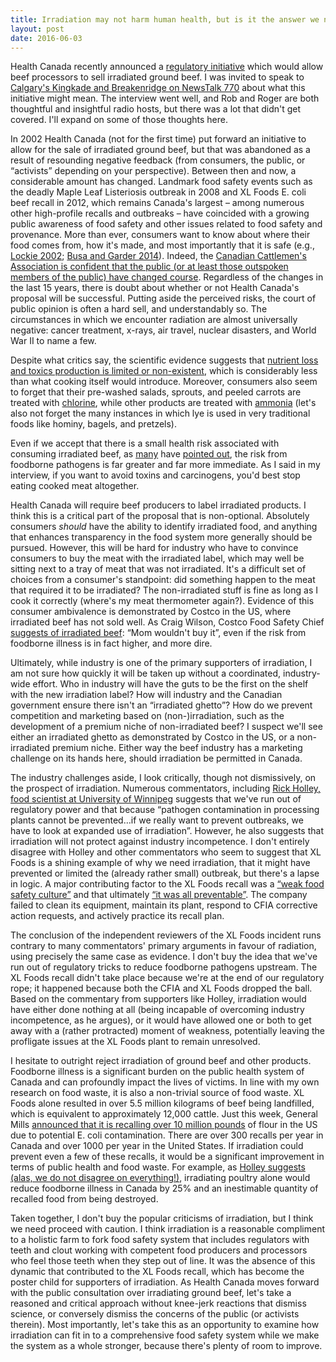 ```yaml
---
title: Irradiation may not harm human health, but is it the answer we need?
layout: post
date: 2016-06-03
---
```


Health Canada recently announced a [regulatory initiative](http://www.hc-sc.gc.ca/ahc-asc/legislation/acts-reg-lois/frp-ppr/2016-2018/beef-irradiation-boeuf-eng.php) which would allow beef processors to sell irradiated ground beef. I was invited to speak to [Calgary's Kingkade and Breakenridge on NewsTalk 770](http://www.newstalk770.com/kingkade-and-breakenridge/) about what this initiative might mean. The interview went well, and Rob and Roger are both thoughtful and insightful radio hosts, but there was a lot that didn't get covered. I'll expand on some of those thoughts here.

In 2002 Health Canada (not for the first time) put forward an initiative to allow for the sale of irradiated ground beef, but that was abandoned as a result of resounding negative feedback (from consumers, the public, or &#8220;activists&#8221; depending on your perspective). Between then and now, a considerable amount has changed. Landmark food safety events such as the deadly Maple Leaf Listeriosis outbreak in 2008 and XL Foods E. coli beef recall in 2012, which remains Canada's largest – among numerous other high-profile recalls and outbreaks – have coincided with a growing public awareness of food safety and other issues related to food safety and provenance. More than ever, consumers want to know about where their food comes from, how it's made, and most importantly that it is safe (e.g., [Lockie 2002](http://onlinelibrary.wiley.com/doi/10.1111/1467-9523.00217/abstract); [Busa and Garder 2014](http://onlinelibrary.wiley.com/doi/10.1111/anti.12108/abstract)). Indeed, the [Canadian Cattlemen's Association is confident that the public (or at least those outspoken members of the public) have changed course](http://www.cbc.ca/news/health/food-irradiation-beef-1.3607024). Regardless of the changes in the last 15 years, there is doubt about whether or not Health Canada's proposal will be successful. Putting aside the perceived risks, the court of public opinion is often a hard sell, and understandably so. The circumstances in which we encounter radiation are almost universally negative: cancer treatment, x-rays, air travel, nuclear disasters, and World War II to name a few.

Despite what critics say, the scientific evidence suggests that [nutrient loss and toxics production is limited or non-existent](http://canadianfoodinsights.com/2014/12/17/food-irradiation-adds-cost-makes-sense/), which is considerably less than what cooking itself would introduce. Moreover, consumers also seem to forget that their pre-washed salads, sprouts, and peeled carrots are treated with [chlorine](http://www.sproutnet.com/Sprout-Safety-Research-Seed-Sanitation-Chlorine), while other products are treated with [ammonia](http://www.reuters.com/article/us-food-ammonia-idUSBRE8331B420120404) (let's also not forget the many instances in which lye is used in very traditional foods like hominy, bagels, and pretzels).

Even if we accept that there is a small health risk associated with consuming irradiated beef, as [many](http://www.ctvnews.ca/health/health-canada-to-propose-allowing-irradiated-ground-beef-to-be-sold-1.2922616) have [pointed out](http://barfblog.com/2008/08/really-consumers-can-decide-about-irradiation/), the risk from foodborne pathogens is far greater and far more immediate. As I said in my interview, if you want to avoid toxins and carcinogens, you'd best stop eating cooked meat altogether.

Health Canada will require beef producers to label irradiated products. I think this is a critical part of the proposal that is non-optional. Absolutely consumers _should_ have the ability to identify irradiated food, and anything that enhances transparency in the food system more generally should be pursued. However, this will be hard for industry who have to convince consumers to buy the meat with the irradiated label, which may well be sitting next to a tray of meat that was not irradiated. It's a difficult set of choices from a consumer's standpoint: did something happen to the meat that required it to be irradiated? The non-irradiated stuff is fine as long as I cook it correctly (where's my meat thermometer again?). Evidence of this consumer ambivalence is demonstrated by Costco in the US, where irradiated beef has not sold well. As Craig Wilson, Costco Food Safety Chief [suggests of irradiated beef](http://usatoday30.usatoday.com/money/industries/food/2008-08-21-fda-irradiation-spinach-lettuce_N.htm): &#8220;Mom wouldn't buy it&#8221;, even if the risk from foodborne illness is in fact higher, and more dire.

Ultimately, while industry is one of the primary supporters of irradiation, I am not sure how quickly it will be taken up without a coordinated, industry-wide effort. Who in industry will have the guts to be the first on the shelf with the new irradiation label? How will industry and the Canadian government ensure there isn't an &#8220;irradiated ghetto&#8221;? How do we prevent competition and marketing based on (non-)irradiation, such as the development of a premium niche of non-irradiated beef? I suspect we'll see either an irradiated ghetto as demonstrated by Costco in the US, or a non-irradiated premium niche. Either way the beef industry has a marketing challenge on its hands here, should irradiation be permitted in Canada.

The industry challenges aside, I look critically, though not dismissively, on the prospect of irradiation. Numerous commentators, including [Rick Holley, food scientist at University of Winnipeg](http://www.winnipegfreepress.com/opinion/analysis/food-irradiation----a-gift-horse-178326491.html) suggests that we've run out of regulatory power and that because &#8220;pathogen contamination in processing plants cannot be prevented&#8230;if we really want to prevent outbreaks, we have to look at expanded use of irradiation&#8221;. However, he also suggests that irradiation will not protect against industry incompetence. I don't entirely disagree with Holley and other commentators who seem to suggest that XL Foods is a shining example of why we need irradiation, that it might have prevented or limited the (already rather small) outbreak, but there's a lapse in logic. A major contributing factor to the XL Foods recall was a [&#8220;weak food safety culture&#8221;](http://www.foodsafety.gc.ca/english/xl_reprt-rapprte.asp) and that ultimately [&#8220;it was all preventable&#8221;](http://www.theglobeandmail.com/news/politics/lax-attitude-of-staff-inspectors-led-to-massive-beef-recall-probe-finds/article12363508/?cmpid=rss1). The company failed to clean its equipment, maintain its plant, respond to CFIA corrective action requests, and actively practice its recall plan.

The conclusion of the independent reviewers of the XL Foods incident runs contrary to many commentators' primary arguments in favour of radiation, using precisely the same case as evidence. I don't buy the idea that we've run out of regulatory tricks to reduce foodborne pathogens upstream. The XL Foods recall didn't take place because we're at the end of our regulatory rope; it happened because both the CFIA and XL Foods dropped the ball. Based on the commentary from supporters like Holley, irradiation would have either done nothing at all (being incapable of overcoming industry incompetence, as he argues), or it would have allowed one or both to get away with a (rather protracted) moment of weakness, potentially leaving the profligate issues at the XL Foods plant to remain unresolved.

I hesitate to outright reject irradiation of ground beef and other products. Foodborne illness is a significant burden on the public health system of Canada and can profoundly impact the lives of victims. In line with my own research on food waste, it is also a non-trivial source of food waste. XL Foods alone resulted in over 5.5 million kilograms of beef being landfilled, which is equivalent to approximately 12,000 cattle. Just this week, General Mills [announced that it is recalling over 10 million pounds](http://www.fda.gov/Safety/Recalls/ucm504235.htm) of flour in the US due to potential E. coli contamination. There are over 300 recalls per year in Canada and over 1000 per year in the United States. If irradiation could prevent even a few of these recalls, it would be a significant improvement in terms of public health and food waste. For example, as [Holley suggests (alas, we do not disagree on everything!)](http://www.winnipegfreepress.com/opinion/westview/food-irradiation----a-gift-horse-178326491.html), irradiating poultry alone would reduce foodborne illness in Canada by 25% and an inestimable quantity of recalled food from being destroyed.

Taken together, I don't buy the popular criticisms of irradiation, but I think we need proceed with caution. I think irradiation is a reasonable compliment to a holistic farm to fork food safety system that includes regulators with teeth and clout working with competent food producers and processors who feel those teeth when they step out of line. It was the absence of this dynamic that contributed to the XL Foods recall, which has become the poster child for supporters of irradiation. As Health Canada moves forward with the public consultation over irradiating ground beef, let's take a reasoned and critical approach without knee-jerk reactions that dismiss science, or conversely dismiss the concerns of the public (or activists therein). Most importantly, let's take this as an opportunity to examine how irradiation can fit in to a comprehensive food safety system while we make the system as a whole stronger, because there's plenty of room to improve.
